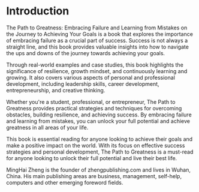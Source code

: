 # Introduction

The Path to Greatness: Embracing Failure and Learning from Mistakes on the Journey to Achieving Your Goals is a book that explores the importance of embracing failure as a crucial part of success. Success is not always a straight line, and this book provides valuable insights into how to navigate the ups and downs of the journey towards achieving your goals.

Through real-world examples and case studies, this book highlights the significance of resilience, growth mindset, and continuously learning and growing. It also covers various aspects of personal and professional development, including leadership skills, career development, entrepreneurship, and creative thinking.

Whether you're a student, professional, or entrepreneur, The Path to Greatness provides practical strategies and techniques for overcoming obstacles, building resilience, and achieving success. By embracing failure and learning from mistakes, you can unlock your full potential and achieve greatness in all areas of your life.

This book is essential reading for anyone looking to achieve their goals and make a positive impact on the world. With its focus on effective success strategies and personal development, The Path to Greatness is a must-read for anyone looking to unlock their full potential and live their best life.

MingHai Zheng is the founder of zhengpublishing.com and lives in Wuhan, China. His main publishing areas are business, management, self-help, computers and other emerging foreword fields.
